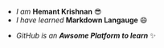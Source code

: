 - _I am_ **Hemant Krishnan** 😎
- _I have learned_ **Markdown Langauge** 😄
* _GitHub is an **Awsome Platform to learn**_ ✨
